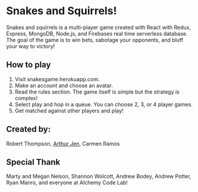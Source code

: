 # Snakes and Squirrels!

Snakes and squirrels is a multi-player game created with React with Redux, Express, MongoDB, Node.js, and Firebases real time serverless database. The goal of the game is to win bets, sabotage your opponents, and bluff your way to victory!

## How to play
1. Visit snakesgame.herokuapp.com.
1. Make an account and choose an avatar.
1. Read the rules section. The game itself is simple but the strategy is complex!
1. Select play and hop in a queue. You can choose 2, 3, or 4 player games.
1. Get matched against other players and play!

## Created by:
Robert Thompson, [Arthur Jen](https://github.com/arthurjen), Carmen Ramos

## Special Thank
Marty and Megan Nelson, Shannon Wolcott, Andrew Bodey, Andrew Potter, Ryan Manro, and everyone at Alchemy Code Lab!
